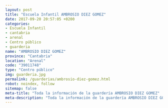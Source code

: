 ```yaml
---
layout: post
title: "Escuela Infantil AMBROSIO DIEZ GOMEZ"
date: 2017-09-20 20:57:05 +0200
categories:
- Escuela Infantil
- cantabria
- arenal
- Centro público
- guarderia
name: "AMBROSIO DIEZ GOMEZ"
province: "Cantabria"
location: "Arenal"
code: "39011748"
type: "Centro público"
img: guarderia.jpg
permalink: /guarderias/ambrosio-diez-gomez.html
robot: noindex, follow
sitemap: false
meta-title: "Toda la información de la guardería AMBROSIO DIEZ GOMEZ"
meta-description: "Toda la información de la guardería AMBROSIO DIEZ GOMEZ"
---
```

